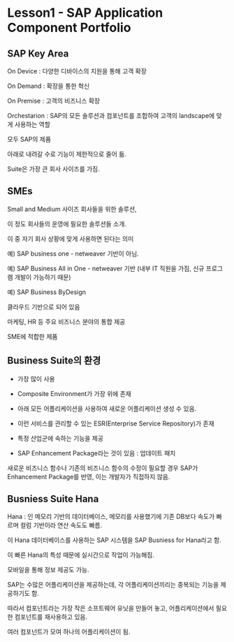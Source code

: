 # Lesson1 - SAP Application Component Portfolio



## SAP Key Area

On Device : 다양한 디바이스의 지원을 통해 고객 확장

On Demand : 확장을 통한 혁신

On Premise : 고객의 비즈니스 확장

Orchestarion : SAP의 모든 솔루션과 컴포넌트를 조합하여 고객의 landscape에 맞게 사용하는 역할




모두 SAP의 제품

아래로 내려갈 수로 기능이 제한적으로 줄어 듦.

Suite은 가장 큰 회사 사이즈를 가짐.



## SMEs



Small and Medium 사이즈 회사들을 위한 솔루션,

이 정도 회사들의 운영에 필요한 솔루션들 소개.

이 중 자기 회사 상황에 맞게 사용하면 된다는 의미

예) SAP business one - netweaver 기반이 아님.

예) SAP Business All in One - netweaver 기반 (내부 IT 직원을 가짐, 신규 프로그램 개발이 가능하기 때문)

예) SAP Business ByDesign

클라우드 기반으로 되어 있음

마케팅, HR 등 주요 비즈니스 분야의 통합 제공

SME에 적합한 제품



## Business Suite의 환경

- 가장 많이 사용

- Composite Environment가 가장 위에 존재

- 아래 모든 어플리케이션을 사용하여 새로운 어플리케이션 생성 수 있음.

- 이런 서비스를 관리할 수 있는 ESR(Enterprise Service Repository)가 존재



- 특정 산업군에 속하는 기능을 제공

- SAP Enhancement Package라는 것이 있음 : 업데이트 패치

새로운 비즈니스 함수나 기존의 비즈니스 함수의 수정이 필요할 경우 SAP가 Enhancement Package를 반영, 이는 개발자가 직접하지 않음.



## Busniess Suite Hana



Hana : 인 메모리 기반의 데이터베이스, 메모리를 사용했기에 기존 DB보다 속도가 빠르며 컬럼 기반이라 연산 속도도 빠름.

이 Hana 데이터베이스를 사용하는 SAP 시스템을 SAP Busniess for Hana라고 함.

이 빠른 Hana의 특성 때문에 실시간으로 작업이 가능해짐.

모바일을 통해 정보 제공도 가능.



SAP는 수많은 어플리케이션을 제공하는데, 각 어플리케이션끼리는 중복되는 기능을 제공하기도 함.

따라서 컴포넌트라는 가장 작은 소프트웨어 유닛을 만들어 놓고, 어플리케이션에서 필요한 컴포넌트를 재사용하고 있음.

여러 컴포넌트가 모여 하나의 어플리케이션이 됨.  

 

 

 